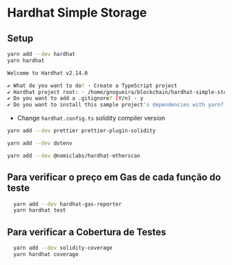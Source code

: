 # Hardhat Simple Storage

## Setup

```Bash
yarn add --dev hardhat
yarn hardhat
```

```Bash
Welcome to Hardhat v2.14.0

✔ What do you want to do? · Create a TypeScript project
✔ Hardhat project root: · /home/gnogueira/blockchain/hardhat-simple-storage-fcc
✔ Do you want to add a .gitignore? (Y/n) · y
✔ Do you want to install this sample project's dependencies with yarn? (Y/n) · y
```

- Change `hardhat.config.ts` solidity compiler version

```bash
yarn add --dev prettier prettier-plugin-solidity
```

```bash
yarn add --dev dotenv
```

```bash
yarn add --dev @nomiclabs/hardhat-etherscan
```

## Para verificar o preço em Gas de cada função do teste

```bash
  yarn add --dev hardhat-gas-reporter
  yarn hardhat test
```

## Para verificar a Cobertura de Testes

```bash
  yarn add --dev solidity-coverage
  yarn hardhat coverage
```